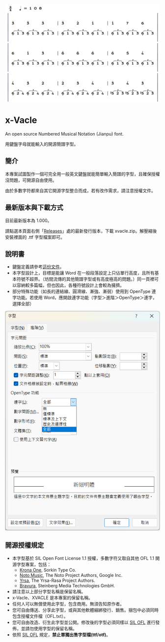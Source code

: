 ![x-Vacle](cover.png)

# x-Vacle
An open source Numbered Musical Notation (Jianpu) font. 

用鍵盤字母就能輸入的開源簡譜字型。  

## 簡介

本專案試圖製作一個可完全用一般英文鍵盤就能簡單輸入簡譜的字型，且確保授權沒問題，可開源自由使用。

由於多數字符都來自其它開源字型整合而成，若有改作需求，請注意授權文件。

## 最新版本與下載方式

目前最新版本為 1.000。

請點選本頁面右側「[Releases](https://github.com/xPanZuo/x-Vacle/releases)」處的最新發行版本，下載 xvacle.zip。解壓縮後安裝裡面的 .ttf 字型檔案即可。

## 說明書

* 鍵盤定義請參考[這份文件](xVacle_KeyValue.pdf)。
* 本字型設計上，目標是能讓 Word 在一般段落設定上只佔單行高度，且所有基本符號不超界。（坊間流傳的其他簡譜字型或有高度極高的問題。）同一頁裡可以容納較多篇幅，但也因此，各種符號設計上會較為擁擠。
* 部分特殊功能（如長的連結線、圓滑線、漸強、漸弱）使用到 OpenType 連字功能。若使用 Word，應開啟連字功能（字型＞進階＞OpenType＞連字，選擇全部）

![Word連字](word_liga.png)

## 開源授權規定

* 本字型基於 SIL Open Font License 1.1 授權，多數字符又取自其他 OFL 1.1 開源字型專案，包括：
  * [Krona One](https://fonts.google.com/specimen/Krona+One), Sorkin Type Co.
  * [Noto Music](https://fonts.google.com/noto/specimen/Noto+Music), The Noto Project Authors, Google Inc.
  * [Yrsa](https://github.com/rosettatype/yrsa-rasa), The Yrsa-Rasa Project Authors.
  * [Bravura](https://github.com/steinbergmedia/bravura), Steinberg Media Technologies GmbH.
* 請注意以上部分字型名稱是保留名稱。
* x-Vacle、XVACLE 是本專案的保留名稱。
* 任何人可以無償使用此字型，包含商用。無須告知原作者。
* 您可自由傳送、分享此字型，或與其他軟體綑綁發行、銷售。捆包中必須同時包含授權文件檔（OFL.txt）。
* 您可自由改造、衍生此字型並公開。修改後的字型必須同樣以 [SIL OFL](https://scripts.sil.org/OFL) 進行發佈，並請勿使用字型的保留名稱。
* 依照 [SIL OFL](https://scripts.sil.org/OFL) 規定，**禁止單獨出售字型檔(ttf/otf)**。

